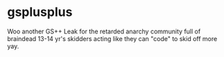 # gsplusplus
Woo another GS++ Leak for the retarded anarchy community full of braindead 13-14 yr's skidders acting like they can "code" to skid off more yay.
